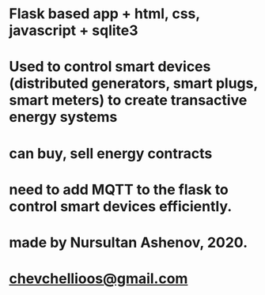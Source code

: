 # Flask based app + html, css, javascript + sqlite3


# Used to control smart devices (distributed generators, smart plugs, smart meters) to create transactive energy systems
# can buy, sell energy contracts


# need to add MQTT to the flask to control smart devices efficiently. 
# made by Nursultan Ashenov, 2020. 
# chevchellioos@gmail.com
